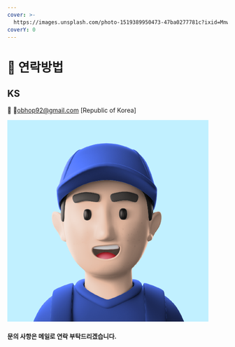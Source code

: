 ```yaml
---
cover: >-
  https://images.unsplash.com/photo-1519389950473-47ba0277781c?ixid=MnwxMjA3fDB8MHxwaG90by1wYWdlfHx8fGVufDB8fHx8&ixlib=rb-1.2.1&auto=format&fit=crop&w=2970&q=80
coverY: 0
---
```


# 👋 연락방법

## KS

👋  💌obhop92@gmail.com \[Republic of Korea]

![](../.gitbook/assets/49471248.png)

#### 문의 사항은 메일로 연락 부탁드리겠습니다.
